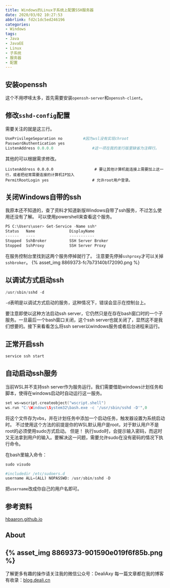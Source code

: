 ```yaml
---
title: Windows的Linux子系统上配置SSH服务器
date: 2020/03/02 10:27:53
abbrlink: fd2c1dc5ed246196
categories:
- Windows
tags:
- Java
- JavaEE
- Linux
- 子系统
- 服务器
- 配置
---
```

## 安装openssh
这个不用啰嗦太多，首先需要安装`openssh-server`和`openssh-client`。


## 修改`sshd-config`配置
需要关注的就是这三行。
```python
UsePrivilegeSeparation no         #因为wsl没有实现chroot
PasswordAuthentication yes
ListenAddress 0.0.0.0                 #这一项在我的发行版里缺省为注释行。
```
其他的可以根据需求修改。
```
ListenAddress 0.0.0.0                  # 要让其他计算机能连接上需要加上这一行，或者把经常需要连接的计算机IP加入
PermitRootLogin yes                   # 允许root用户登录。
```


## 关闭Windows自带的ssh
我原本还不知道的，查了资料才知道新版Windows自带了ssh服务，不过怎么使用还没有了解。
可以使用powershell来查看这个服务。
```python
PS C:\Users\user> Get-Service -Name ssh*
Status   Name               DisplayName
------   ----               -----------
Stopped  SshBroker          SSH Server Broker
Stopped  SshProxy           SSH Server Proxy
```
在服务控制台里找到这两个服务停掉就行了。
注意要先停掉`sshproxy`才可以关掉`sshbroker`。
{% asset_img 8869373-fc7b73140b172090.png %}


## 以调试方式启动ssh
```python
/usr/sbin/sshd -d
```
`-d`表明是以调试方式启动的服务，这种情况下，错误会显示在控制台上。

要注意即使以这种方法启动ssh server，它仍然只是在存在bash窗口时的一个子服务。一旦最后一个bash窗口关闭，这个ssh server也就关闭了，显然这不是我们想要的。接下来看看怎么将ssh server以windows服务或者后台进程来运行。


## 正常开启ssh
```python
service ssh start
```

## 自动启动ssh服务
当前WSL并不支持ssh server作为服务运行。我们需要借助windows计划任务和脚本，使得在windows启动时自动运行这一服务。

```c
set ws=wscript.createobject("wscript.shell")
ws.run "C:\Windows\System32\bash.exe -c '/usr/sbin/sshd -D'",0
```

将这个文件存为vbs，并在计划任务中添加一个启动任务，触发器设置为系统启动时。
不过使用这个方法的前提是你的WSL默认用户是root，对于默认用户不是root的必须使用sudo方式启动。
但是！
执行sudo时，会提示输入密码，而这时又无法拿到用户的输入。要解决这一问题，需要允许sudo在没有密码的情况下执行命令。

在bash里输入命令：
```python
sudo visudo
```

```python
#includedir /etc/sudoers.d
username ALL=(ALL) NOPASSWD: /usr/sbin/sshd -D
```
把`username`改成你自己的用户名即可。

## 参考资料
[hbaaron.github.io](https://hbaaron.github.io/blog_2017/%E5%9C%A8wsl%E4%B8%8B%E5%AE%89%E8%A3%85%E4%BD%BF%E7%94%A8sshd%E5%85%A8%E6%94%BB%E7%95%A5/)


## About
{% asset_img 8869373-901590e019f6f85b.png %}
---------------
了解更多有趣的操作请关注我的微信公众号：DealiAxy
每一篇文章都在我的博客有收录：[blog.deali.cn](http://blog.deali.cn)
